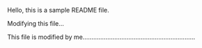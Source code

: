 Hello, this is a sample README file.

Modifying this file...

This file is modified by me................................................................